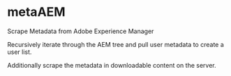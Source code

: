 # metaAEM
Scrape Metadata from Adobe Experience Manager

Recursively iterate through the AEM tree and pull user metadata to create a user list.

Additionally scrape the metadata in downloadable content on the server.
